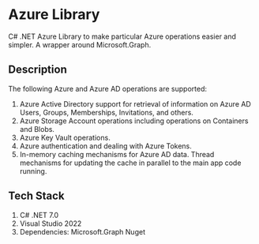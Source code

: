 # Azure Library

C# .NET Azure Library to make particular Azure operations easier and simpler. A wrapper around Microsoft.Graph. 

Description
-
The following Azure and Azure AD operations are supported:  
1) Azure Active Directory support for retrieval of information on Azure AD Users, Groups, Memberships, Invitations, and others. 
2) Azure Storage Account operations including operations on Containers and Blobs. 
3) Azure Key Vault operations. 
4) Azure authentication and dealing with Azure Tokens. 
5) In-memory caching mechanisms for Azure AD data. Thread mechanisms for updating the cache in parallel to the main app code running. 

Tech Stack
-
1) C# .NET 7.0 
2) Visual Studio 2022
3) Dependencies: Microsoft.Graph Nuget
